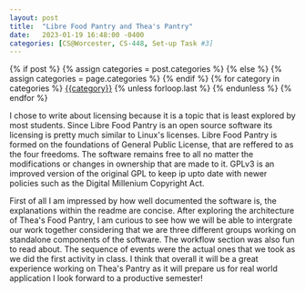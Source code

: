 ```yaml
---
layout: post
title:  "Libre Food Pantry and Thea's Pantry"
date:   2023-01-19 16:48:00 -0400
categories: [CS@Worcester, CS-448, Set-up Task #3]
---
```

<div class="post-categories">
  {% if post %}
    {% assign categories = post.categories %}
  {% else %}
    {% assign categories = page.categories %}
  {% endif %}
  {% for category in categories %}
  <a href="{{site.baseurl}}/categories/#{{category|slugize}}">{{category}}</a>
  {% unless forloop.last %}&nbsp;{% endunless %}
  {% endfor %}
</div>


I chose to write about licensing because it is a topic that is least explored by most students. Since Libre Food Pantry is an open source software its licensing is pretty much similar to Linux's licenses. Libre Food Pantry is formed on the foundations of General Public License, that are reffered to as the four freedoms. The software remains free to all no matter the modifications or changes in ownership that are made to it. GPLv3 is an improved version of the original GPL to keep ip upto date with newer policies such as the Digital Millenium Copyright Act.

First of all I am impressed by how well documented the software is, the explanations within the readme are concise. After exploring the architecture of Thea's Food Pantry, I am curious to see how we will be able to intergrate our work together considering that we are three different groups working on standalone components of the software. The workflow section was also fun to read about. The sequence of events were the actual ones that we took as we did the first activity in class. I think that overall it will be a great experience working on Thea's Pantry as it will prepare us for real world application I look forward to a productive semester!
